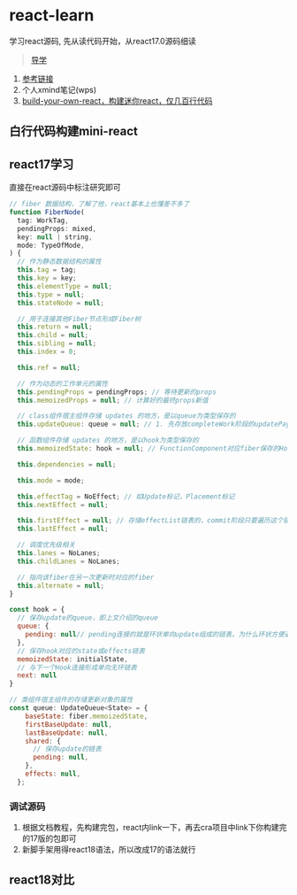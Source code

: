 # react-learn

学习react源码,  先从读代码开始，从react17.0源码细读

> [导学](https://www.bilibili.com/video/BV1Ki4y1u7Vr/?vd_source=dabdcdd419ed3bc022bc41c4fd99a0be)

1. [参考链接](https://react.iamkasong.com/#%E7%AB%A0%E8%8A%82%E5%88%97%E8%A1%A8)
2. 个人xmind笔记(wps)
3. [build-your-own-react，构建迷你react，仅几百行代码](https://pomb.us/build-your-own-react/)

## 白行代码构建mini-react

## react17学习

直接在react源码中标注研究即可

```js
// fiber 数据结构，了解了他，react基本上也懂差不多了
function FiberNode(
  tag: WorkTag,
  pendingProps: mixed,
  key: null | string,
  mode: TypeOfMode,
) {
  // 作为静态数据结构的属性
  this.tag = tag;
  this.key = key;
  this.elementType = null;
  this.type = null;
  this.stateNode = null;

  // 用于连接其他Fiber节点形成Fiber树
  this.return = null;
  this.child = null;
  this.sibling = null;
  this.index = 0;

  this.ref = null;

  // 作为动态的工作单元的属性
  this.pendingProps = pendingProps; // 等待更新的props
  this.memoizedProps = null; // 计算好的最终props新值

  // class组件宿主组件存储 updates 的地方，是以queue为类型保存的
  this.updateQueue: queue = null; // 1. 先存放completeWork阶段的updatePayload数组  2. 再存放该节点要更新的Update链表的queue链表即下文的 queue 值

  // 函数组件存储 updates 的地方，是以hook为类型保存的
  this.memoizedState: hook = null; // FunctionComponent对应fiber保存的Hooks链表 即下文的 hook 结构组成的链表

  this.dependencies = null;

  this.mode = mode;

  this.effectTag = NoEffect; // 如Update标记，Placement标记
  this.nextEffect = null;

  this.firstEffect = null; // 存储effectList链表的，commit阶段只要遍历这个链表，即可完成渲染dom
  this.lastEffect = null;

  // 调度优先级相关
  this.lanes = NoLanes;
  this.childLanes = NoLanes;

  // 指向该fiber在另一次更新时对应的fiber
  this.alternate = null;
}

const hook = {
  // 保存update的queue，即上文介绍的queue
  queue: {
    pending: null// pending连接的就是环状单向update组成的链表。为什么环状方便遍历
  },
  // 保存hook对应的state或effects链表
  memoizedState: initialState,
  // 与下一个Hook连接形成单向无环链表
  next: null
}

// 类组件宿主组件的存储更新对象的属性
const queue: UpdateQueue<State> = {
    baseState: fiber.memoizedState,
    firstBaseUpdate: null,
    lastBaseUpdate: null,
    shared: {
      // 保存update的链表
      pending: null,
    },
    effects: null,
  };
```

### 调试源码

1. 根据文档教程，先构建完包，react内link一下，再去cra项目中link下你构建完的17版的包即可
2. 新脚手架用得react18语法，所以改成17的语法就行

## react18对比
